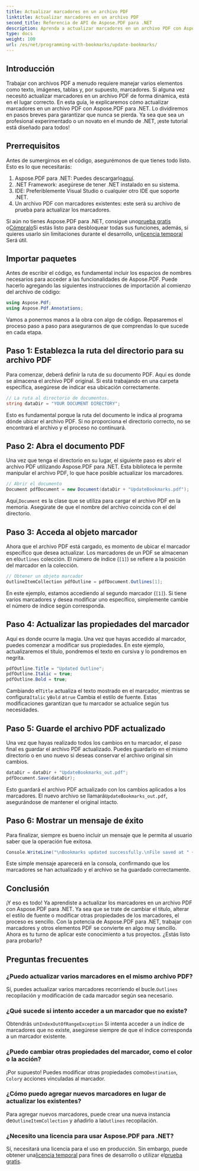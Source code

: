 ```yaml
---
title: Actualizar marcadores en un archivo PDF
linktitle: Actualizar marcadores en un archivo PDF
second_title: Referencia de API de Aspose.PDF para .NET
description: Aprenda a actualizar marcadores en un archivo PDF con Aspose.PDF para .NET con esta guía. Perfecta para desarrolladores que buscan modificar marcadores PDF de manera eficaz.
type: docs
weight: 100
url: /es/net/programming-with-bookmarks/update-bookmarks/
---
```

## Introducción

Trabajar con archivos PDF a menudo requiere manejar varios elementos como texto, imágenes, tablas y, por supuesto, marcadores. Si alguna vez necesitó actualizar marcadores en un archivo PDF de forma dinámica, está en el lugar correcto. En esta guía, le explicaremos cómo actualizar marcadores en un archivo PDF con Aspose.PDF para .NET. Lo dividiremos en pasos breves para garantizar que nunca se pierda. Ya sea que sea un profesional experimentado o un novato en el mundo de .NET, ¡este tutorial está diseñado para todos!

## Prerrequisitos

Antes de sumergirnos en el código, asegurémonos de que tienes todo listo. Esto es lo que necesitarás:

1.  Aspose.PDF para .NET: Puedes descargarlo[aquí](https://releases.aspose.com/pdf/net/).
2. .NET Framework: asegúrese de tener .NET instalado en su sistema.
3. IDE: Preferiblemente Visual Studio o cualquier otro IDE que soporte .NET.
4. Un archivo PDF con marcadores existentes: este será su archivo de prueba para actualizar los marcadores.

 Si aún no tienes Aspose.PDF para .NET, consigue uno[prueba gratis](https://releases.aspose.com/) o[Cómpralo](https://purchase.aspose.com/buy)Si estás listo para desbloquear todas sus funciones, además, si quieres usarlo sin limitaciones durante el desarrollo, un[licencia temporal](https://purchase.aspose.com/temporary-license/) Será útil.

## Importar paquetes

Antes de escribir el código, es fundamental incluir los espacios de nombres necesarios para acceder a las funcionalidades de Aspose.PDF. Puede hacerlo agregando las siguientes instrucciones de importación al comienzo del archivo de código:

```csharp
using Aspose.Pdf;
using Aspose.Pdf.Annotations;
```

Vamos a ponernos manos a la obra con algo de código. Repasaremos el proceso paso a paso para asegurarnos de que comprendas lo que sucede en cada etapa.

## Paso 1: Establezca la ruta del directorio para su archivo PDF

Para comenzar, deberá definir la ruta de su documento PDF. Aquí es donde se almacena el archivo PDF original. Si está trabajando en una carpeta específica, asegúrese de indicar esa ubicación correctamente.

```csharp
// La ruta al directorio de documentos.
string dataDir = "YOUR DOCUMENT DIRECTORY";
```

Esto es fundamental porque la ruta del documento le indica al programa dónde ubicar el archivo PDF. Si no proporciona el directorio correcto, no se encontrará el archivo y el proceso no continuará.

## Paso 2: Abra el documento PDF

Una vez que tenga el directorio en su lugar, el siguiente paso es abrir el archivo PDF utilizando Aspose.PDF para .NET. Esta biblioteca le permite manipular el archivo PDF, lo que hace posible actualizar los marcadores.

```csharp
// Abrir el documento
Document pdfDocument = new Document(dataDir + "UpdateBookmarks.pdf");
```

 Aquí,`Document` es la clase que se utiliza para cargar el archivo PDF en la memoria. Asegúrate de que el nombre del archivo coincida con el del directorio. 

## Paso 3: Acceda al objeto marcador

 Ahora que el archivo PDF está cargado, es momento de ubicar el marcador específico que desea actualizar. Los marcadores de un PDF se almacenan en el`Outlines` colección. El número de índice (`[1]`) se refiere a la posición del marcador en la colección.

```csharp
// Obtener un objeto marcador
OutlineItemCollection pdfOutline = pdfDocument.Outlines[1];
```

En este ejemplo, estamos accediendo al segundo marcador (`[1]`). Si tiene varios marcadores y desea modificar uno específico, simplemente cambie el número de índice según corresponda.

## Paso 4: Actualizar las propiedades del marcador

Aquí es donde ocurre la magia. Una vez que hayas accedido al marcador, puedes comenzar a modificar sus propiedades. En este ejemplo, actualizaremos el título, pondremos el texto en cursiva y lo pondremos en negrita.

```csharp
pdfOutline.Title = "Updated Outline";
pdfOutline.Italic = true;
pdfOutline.Bold = true;
```

 Cambiando el`Title` actualiza el texto mostrado en el marcador, mientras se configura`Italic` y`Bold` a`true` Cambia el estilo de fuente. Estas modificaciones garantizan que tu marcador se actualice según tus necesidades.

## Paso 5: Guarde el archivo PDF actualizado

Una vez que hayas realizado todos los cambios en tu marcador, el paso final es guardar el archivo PDF actualizado. Puedes guardarlo en el mismo directorio o en uno nuevo si deseas conservar el archivo original sin cambios.

```csharp
dataDir = dataDir + "UpdateBookmarks_out.pdf";
pdfDocument.Save(dataDir);
```

 Esto guardará el archivo PDF actualizado con los cambios aplicados a los marcadores. El nuevo archivo se llamará`UpdateBookmarks_out.pdf`, asegurándose de mantener el original intacto.

## Paso 6: Mostrar un mensaje de éxito

Para finalizar, siempre es bueno incluir un mensaje que le permita al usuario saber que la operación fue exitosa.

```csharp
Console.WriteLine("\nBookmarks updated successfully.\nFile saved at " + dataDir);
```

Este simple mensaje aparecerá en la consola, confirmando que los marcadores se han actualizado y el archivo se ha guardado correctamente.

## Conclusión

¡Y eso es todo! Ya aprendiste a actualizar los marcadores en un archivo PDF con Aspose.PDF para .NET. Ya sea que se trate de cambiar el título, alterar el estilo de fuente o modificar otras propiedades de los marcadores, el proceso es sencillo. Con la potencia de Aspose.PDF para .NET, trabajar con marcadores y otros elementos PDF se convierte en algo muy sencillo. Ahora es tu turno de aplicar este conocimiento a tus proyectos. ¿Estás listo para probarlo?

## Preguntas frecuentes

### ¿Puedo actualizar varios marcadores en el mismo archivo PDF?  
 Sí, puedes actualizar varios marcadores recorriendo el bucle.`Outlines` recopilación y modificación de cada marcador según sea necesario.

### ¿Qué sucede si intento acceder a un marcador que no existe?  
 Obtendrás un`IndexOutOfRangeException` Si intenta acceder a un índice de marcadores que no existe, asegúrese siempre de que el índice corresponda a un marcador existente.

### ¿Puedo cambiar otras propiedades del marcador, como el color o la acción?  
 ¡Por supuesto! Puedes modificar otras propiedades como`Destination`, `Color`y acciones vinculadas al marcador.

### ¿Cómo puedo agregar nuevos marcadores en lugar de actualizar los existentes?  
 Para agregar nuevos marcadores, puede crear una nueva instancia de`OutlineItemCollection` y añadirlo a la`Outlines` recopilación.

### ¿Necesito una licencia para usar Aspose.PDF para .NET?  
 Sí, necesitará una licencia para el uso en producción. Sin embargo, puede obtener una[licencia temporal](https://purchase.aspose.com/temporary-license/) para fines de desarrollo o utilizar el[prueba gratis](https://releases.aspose.com/).